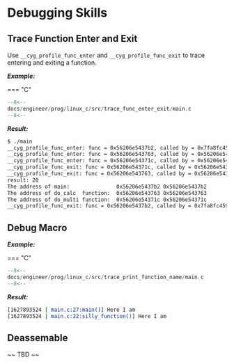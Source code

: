 # Debugging Skills

## Trace Function Enter and Exit

Use `__cyg_profile_func_enter` and `__cyg_profile_func_exit` to trace entering and exiting a function.

***Example:***

=== "C"

``` c linenums="1""
--8<--
docs/engineer/prog/linux_c/src/trace_func_enter_exit/main.c
--8<--
```

***Result:***

``` sh
$ ./main
__cyg_profile_func_enter: func = 0x56206e5437b2, called by = 0x7fa8fc459bf7
__cyg_profile_func_enter: func = 0x56206e543763, called by = 0x56206e5437eb
__cyg_profile_func_enter: func = 0x56206e54371c, called by = 0x56206e543794
__cyg_profile_func_exit: func = 0x56206e54371c, called by = 0x56206e543794
__cyg_profile_func_exit: func = 0x56206e543763, called by = 0x56206e5437eb
result: 20
The address of main:               0x56206e5437b2 0x56206e5437b2
The address of do_calc  function:  0x56206e543763 0x56206e543763
The address of do_multi function:  0x56206e54371c 0x56206e54371c
__cyg_profile_func_exit: func = 0x56206e5437b2, called by = 0x7fa8fc459bf7
```

## Debug Macro

***Example:***

=== "C"

``` c linenums="1""
--8<--
docs/engineer/prog/linux_c/src/trace_print_function_name/main.c
--8<--
```

***Result:***

``` sh
[1627893524 | main.c:27:main()] Here I am
[1627893524 | main.c:22:silly_function()] Here I am
```


## Deassemable

~~ TBD ~~
